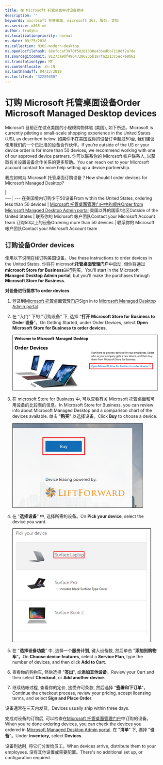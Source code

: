 ```yaml
---
title: 在 Microsoft 托管桌面中对设备排序
description: ''
keywords: microsoft 托管桌面, microsoft 365, 服务, 文档
ms.service: m365-md
author: trudyha
ms.localizationpriority: normal
ms.date: 09/25/2018
ms.collection: M365-modern-desktop
ms.openlocfilehash: 88efccaf3970f58281338e436edbb7110df2a7de
ms.sourcegitcommit: 81273a9df49647286235b187fa2213c5ec7e8b62
ms.translationtype: MT
ms.contentlocale: zh-CN
ms.lasthandoff: 04/23/2019
ms.locfileid: "32289480"
---
```

# <a name="order-microsoft-managed-desktop-devices"></a><span data-ttu-id="a03d4-103">订购 Microsoft 托管桌面设备</span><span class="sxs-lookup"><span data-stu-id="a03d4-103">Order Microsoft Managed Desktop devices</span></span>

<span data-ttu-id="a03d4-104">Microsoft 目前正在试点美国的小规模购物体验 (美国), 如下所述。</span><span class="sxs-lookup"><span data-stu-id="a03d4-104">Microsoft is currently piloting a small-scale shopping experience in the United States (US), as described below.</span></span> <span data-ttu-id="a03d4-105">如果你不在美国或你的设备订单超过50台, 我们建议使用我们的一个已批准的设备合作伙伴。</span><span class="sxs-lookup"><span data-stu-id="a03d4-105">If you’re outside of the US or your device order is for more than 50 devices, we recommend working with one of our approved device partners.</span></span> <span data-ttu-id="a03d4-106">你可以联系你的 Microsoft 帐户联系人, 以获取有关设置设备合作关系的更多帮助。</span><span class="sxs-lookup"><span data-stu-id="a03d4-106">You can reach out to your Microsoft account contact for more help setting up a device partnership.</span></span>

<span data-ttu-id="a03d4-107">我应如何为 Microsoft 托管桌面订购设备？</span><span class="sxs-lookup"><span data-stu-id="a03d4-107">How should I order devices for Microsoft Managed Desktop?</span></span>

  |   
 --- | ---
<span data-ttu-id="a03d4-108">在美国境内订购少于50设备</span><span class="sxs-lookup"><span data-stu-id="a03d4-108">From within the United States, ordering less than 50 devices</span></span> | [<span data-ttu-id="a03d4-109">Microsoft 托管桌面管理门户中的顺序</span><span class="sxs-lookup"><span data-stu-id="a03d4-109">Order from Microsoft Managed Desktop Admin portal</span></span>](https://aka.ms/mmdportal)
<span data-ttu-id="a03d4-110">美国以外的国家/地区</span><span class="sxs-lookup"><span data-stu-id="a03d4-110">Outside of the United States</span></span> | <span data-ttu-id="a03d4-111">联系你的 Microsoft 帐户团队</span><span class="sxs-lookup"><span data-stu-id="a03d4-111">Contact your Microsoft Account team</span></span>
<span data-ttu-id="a03d4-112">订购50以上的设备</span><span class="sxs-lookup"><span data-stu-id="a03d4-112">Ordering more than 50 devices</span></span> | <span data-ttu-id="a03d4-113">联系你的 Microsoft 帐户团队</span><span class="sxs-lookup"><span data-stu-id="a03d4-113">Contact your Microsoft Account team</span></span>

## <a name="order-devices"></a><span data-ttu-id="a03d4-114">订购设备</span><span class="sxs-lookup"><span data-stu-id="a03d4-114">Order devices</span></span>
<span data-ttu-id="a03d4-115">使用以下说明在线订购美国设备。</span><span class="sxs-lookup"><span data-stu-id="a03d4-115">Use these instructions to order devices in the United States.</span></span> <span data-ttu-id="a03d4-116">你将在 microsoft**托管桌面管理门户**中启动, 但你将通过**microsoft Store for Business**进行购买。</span><span class="sxs-lookup"><span data-stu-id="a03d4-116">You'll start in the Microsoft **Managed Desktop Admin portal**, but you'll make the purchases through **Microsoft Store for Business**.</span></span> 

 <span data-ttu-id="a03d4-117">**对设备进行排序**</span><span class="sxs-lookup"><span data-stu-id="a03d4-117">**To order devices**</span></span>
 1. <span data-ttu-id="a03d4-118">登录到[Microsoft 托管桌面管理门户](https://aka.ms/mmdportal)</span><span class="sxs-lookup"><span data-stu-id="a03d4-118">Sign in to [Microsoft Managed Desktop Admin portal](https://aka.ms/mmdportal)</span></span>
 2. <span data-ttu-id="a03d4-119">在 "入门" 下的 "订购设备" 下, 选择 "**打开 Microsoft Store for Business to Order 设备**"。</span><span class="sxs-lookup"><span data-stu-id="a03d4-119">On Getting Started, under Order Devices, select **Open Microsoft Store for Business to order devices**.</span></span>
 
    ![入门、订购设备](images/mmd-order-devices.png)
    
3. <span data-ttu-id="a03d4-121">在 microsoft Store for Business 中, 可以查看有关 Microsoft 托管桌面和可用设备的比较表的信息。</span><span class="sxs-lookup"><span data-stu-id="a03d4-121">In Microsoft Store for Business, you can review info about Microsoft Managed Desktop and a comparison chart of the devices available.</span></span> <span data-ttu-id="a03d4-122">单击 "**购买**" 以选择设备。</span><span class="sxs-lookup"><span data-stu-id="a03d4-122">Click **Buy** to choose a device.</span></span> 

    ![商业存储、购买](images/msfb-buy.png)

4. <span data-ttu-id="a03d4-124">在 "**选择设备**" 中, 选择所需的设备。</span><span class="sxs-lookup"><span data-stu-id="a03d4-124">On **Pick your device**, select the device you want.</span></span> 

    ![商业存储, 选择设备](images/msfb-pick-device.png)

5. <span data-ttu-id="a03d4-126">在 "**选择设备功能**" 中, 选择一个**服务计划**, 键入设备数, 然后单击 "**添加到购物车**"。</span><span class="sxs-lookup"><span data-stu-id="a03d4-126">On **Choose device features**, select a **Service Plan**, type the number of devices, and then click **Add to Cart**.</span></span>

6. <span data-ttu-id="a03d4-127">查看你的购物车, 然后选择 "**签出**", 或**添加其他设备**。</span><span class="sxs-lookup"><span data-stu-id="a03d4-127">Review your Cart and then select **Checkout**, or **Add another device**.</span></span> 

7. <span data-ttu-id="a03d4-128">继续结帐过程, 查看你的定价, 接受许可条款, 然后选择 "**签署和下订单**"。</span><span class="sxs-lookup"><span data-stu-id="a03d4-128">Continue the checkout process, review your pricing, accept licensing terms, and select **Sign and Place Order**.</span></span> 

<span data-ttu-id="a03d4-129">设备通常在三天内发货。</span><span class="sxs-lookup"><span data-stu-id="a03d4-129">Devices usually ship within three days.</span></span> 

<span data-ttu-id="a03d4-130">完成对设备的订购后, 可以检查在[Microsoft 托管桌面管理门户](https://aka.ms/mmdportal)中订购的设备。</span><span class="sxs-lookup"><span data-stu-id="a03d4-130">When you're done ordering devices, you can check the devices you ordered in [Microsoft Managed Desktop Admin portal](https://aka.ms/mmdportal).</span></span> <span data-ttu-id="a03d4-131">在 "**清单**" 下, 选择 "**设备**"。</span><span class="sxs-lookup"><span data-stu-id="a03d4-131">Under **Inventory**, select **Devices**.</span></span> 

<span data-ttu-id="a03d4-132">设备到达时, 将它们分发给员工。</span><span class="sxs-lookup"><span data-stu-id="a03d4-132">When devices arrive, distribute them to your employees.</span></span> <span data-ttu-id="a03d4-133">没有其他设置或需要配置。</span><span class="sxs-lookup"><span data-stu-id="a03d4-133">There's no additional set up, or configuration required.</span></span> 


